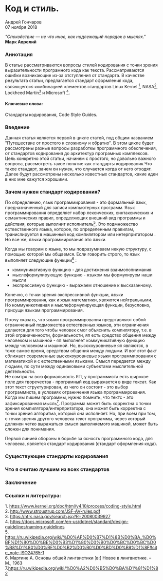 # Код и стиль.  

Андрей Гончаров  
07 ноября 2018  

<i>"Спокойствие — не что иное, как надлежащий порядок в мыслях."</i>  
**Марк Аврелий**  

### Аннотация  
В статье рассматриваются вопросы стилей кодирования с точки зрения выразительности програмного кода как текста. Рассматриваются ошибки возникающие из-за отступления от стандарта. 
В качестве результата статьи, предлагается стандарт оформления кода, являющегося комбинацией элементов стандартов Linux Kernel [<sup>1</sup>](#1), NASA[<sup>2</sup>](#2), Lockheed Martin[<sup>3</sup>](#3) и Microsoft [<sup>4</sup>](#4).



#### Ключевые слова:  
Стандарты кодирования, Code Style Guides.  

### Введение 
Данная статья является первой в цикле статей, под общим названием "Путешествие от простого к сложному и обратно". В этом цикле будет рассмотрены разные вопросы разработкы программного обеспечения, от стандартов кодирования до архитектур програмных комплексов.   
Цель конкретно этой статьи, начинем с простого, но довольно важного вопроса, рассмотреть такое понятие как стандарты кодирования.Что такое стандарт, зачем он нужен, что случается когда от него отходят. Далее будут рассмотрены несколько известных стандартов, какие идеи в них мне кажутся хорошими. 

### Зачем нужен стандарт кодирования?  
По определению, язык программирования - это  формальный язык, предназначенный для записи компьютерных программ. Язык программирования определяет набор лексических, синтаксических и семантических правил, определяющих внешний вид программы и действия, которые выполнит исполнитель[<sup>5</sup>](#5).
Это подмножество ествественного языка, которое, по определенным правилам, транислируется в машинный код компилятором или интерпритатором .
Но все же, языки программирования это языки. 

Когда мы говорим о языке, то мы подразумиваем некую структуру, с помощью которой мы общаемся. Если говорить строго, то язык выполняет следующие функции[<sup>6</sup>](#6) : 
* коммуникативную функцию - для достижения взаимопопнимания  
* мыслеформулирующую функцию - языком мы формулируем наши мысли
* экспрессивную функцию - выражаем отношение к высказанному.

Конечно, с точки зрения экспрессивной функции, языки программирования, как и язык математики, являются нейтральными. Но коммуникотивная и мыслеформулирующая функции, безусловно, присущи языкам программирования.

Я хочу сказать, что языки программирования представляют собой ограниченный подможества естественных языков, эти ограничения делаются для того чтобы человек смог объяснить компилятору, т.е. в этой ограниченности, формальности, яп есть средство общения между человеком и машиной - яп выполняет коммуникативную функцию между человеком и машиной. Но, высокоуровневые яп являются, в тоже самое время, средством общения между людьми. И вот этот факт сближает современные выскокоуровневые языки программирования с математикой и с естественными языками. Смысл передается между людьми, по сути между одинаковыми субъектами мыслительной деятельности.  
Не сомтря на всю формальность ЯП, у программиста есть широкое поле для творечества - програмный код выражается в виде тексат. Как этот текст структурирован, из чего он состоит - это выбор программиста, в условиях ограничения языка программирования. 
Когда мы пишем программы, нужно помнить, что тектс - это зафиксированная мысль[<sup>7</sup>](#7). Программа может быть корректна с точки зрения компилятора/интерпритатора, она может быть корректна с точки зрения алгоритма, который она исполняет. Но, при всем при том, с точки зрения другого человека текст программы, через который должнен четко выражаться смысл выполняемого машиной, может быть сложен для понимания. 

Первой линией обороны в борьбе за ясность программного кода, для человека, является стандарт кодирования (стандарт оформления кода).





### Существующие стандарты кодирования  
### Что я считаю лучшим из всех стандартов  
### Заключение  
### Ссылки и литература:  
<a class='anchor' id='1'>1</a>. https://www.kernel.org/doc/html/v4.10/process/coding-style.html  
<a class='anchor' id='2'>2</a>. http://www.stroustrup.com/JSF-AV-rules.pdf  
<a class='anchor' id='3'>3</a>. https://ntrs.nasa.gov/search.jsp?R=20080039927  
<a class='anchor' id='4'>4</a>. https://docs.microsoft.com/en-us/dotnet/standard/design-guidelines/naming-guidelines  
<a class='anchor' id='5'>5</a>. https://ru.wikipedia.org/wiki/%D0%AF%D0%B7%D1%8B%D0%BA_%D0%BF%D1%80%D0%BE%D0%B3%D1%80%D0%B0%D0%BC%D0%BC%D0%B8%D1%80%D0%BE%D0%B2%D0%B0%D0%BD%D0%B8%D1%8F#cite_note-ISO24765-1  
<a class='anchor' id='6'>6</a>. Мартине А. Основы обшей лингвистики \[в:\] Новое в лингвистике. – М., 1963  
<a class='anchor' id='7'>7</a>.https://ru.wikipedia.org/wiki/%D0%A2%D0%B5%D0%BA%D1%81%D1%82


